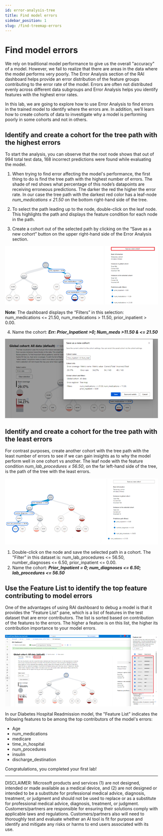 ```yaml
---
id: error-analysis-tree
title: Find model errors
sidebar_position: 1
slug: /find-treemap-errors
---
```


# Find model errors

We rely on traditional model performance to give us the overall "accuracy" of a model.  However,  we fail to realize that there are areas in the data where the model performs very poorly.  The Error Analysis section of the RAI dashboard helps provide an error distribution of the feature groups contributing to the error rate of the model.  Errors are often not distributed evenly across different data subgroups and Error Analysis helps you identify features with the highest error rates. 

In this lab, we are going to explore how to use Error Analysis to find errors in the trained model to identify where the errors are. In addition, we’ll learn how to create cohorts of data to investigate why a model is performing poorly in some cohorts and not in others.

## Identify and create a cohort for the tree path with the highest errors

To start the analysis, you can observe that the root node shows that out of 994 total test data, 168 incorrect predictions were found while evaluating the model. 

1. When trying to find error affecting the model's performance, the first thing to do is find the tree path with the highest number of errors. The shade of red shows what percentage of this node’s datapoints are receiving erroneous predictions. The darker the red the higher the error rate.  In our case the tree path with the darkest red color has a leaf-node *num_medications ≤ 21.50* on the bottom right-hand side of the tree.
2. To select the path leading up to the node, double-click on the leaf node. This highlights the path and displays the feature condition for each node in the path.

3. Create a cohort out of the selected path by clicking on the “Save as a new cohort” button on the upper right-hand side of the Error Analysis section.

![create highest error cohort](/img/tutorial/1-select-error-tree.png "Highest error rate")

**Note**: The dashboard displays the “Filters” in this selection: num_medications <= 21.50, num_medications > 11.50, prior_inpatient > 0.00. 

4. Name the cohort: ***Err: Prior_Inpatient >0; Num_meds >11.50 & <= 21.50***

![save highest error cohort](/img/tutorial/1-save-error-tree.png "Save Highest error rate")

## Identify and create a cohort for the tree path with the least errors

For contrast purposes, create another cohort with the tree path with the least number of errors to see if we can gain insights as to why the model perform well in one cohort vs another. The leaf node with the feature condition *num_lab_procedures ≤ 56.50*, on the far left-hand side of the tree, is the path of the tree with the least errors.

![create least error cohort](/img/tutorial/1-select-least-error-tree.png "Least error rate")

1. Double-click on the node and save the selected path in a cohort. 
	The "Filter" in this dataset is: num_lab_procedures <= 56.50, number_diagnoses <= 6.50, prior_inpatient <= 0.00.
2. Name the cohort: ***Prior_Inpatient = 0; num_diagnoses <= 6.50; lab_procedures <= 56.50***
	

## Use the Feature List to identify the top feature contributing to model errors

One of the advantages of using RAI dashboard to debug a model is that it provides the "Feature List" pane, which is a list of features in the test dataset that are error contributors. The list is sorted based on contribution of the features to the errors. The higher a feature is on this list, the higher its contribution importance to your model errors.

![view Feature List](/img/tutorial/1-view-feature-list.png "Feature List")

In our Diabetes Hospital Readmission model, the "Feature List" indicates the following features to be among the top contributors of the model's errors:

* Age
* num_medications
* medicare
* time_in_hospital
* num_procedures
* insulin
* discharge_destination

Congratulations, you completed your first lab!

---

DISCLAIMER:  Microsoft products and services (1) are not designed, intended or made available as a medical device, and (2) are not designed or intended to be a substitute for professional medical advice, diagnosis, treatment, or judgment and should not be used to replace or as a substitute for professional medical advice, diagnosis, treatment, or judgment. Customers/partners are responsible for ensuring their solutions comply with applicable laws and regulations. Customers/partners also will need to thoroughly test and evaluate whether an AI tool is fit for purpose and identify and mitigate any risks or harms to end users associated with its use. 
